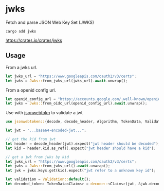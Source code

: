 # jwks
Fetch and parse JSON Web Key Set (JWKS)

```
cargo add jwks
```

<https://crates.io/crates/jwks>

## Usage

From a jwks url.
```rust
let jwks_url = "https://www.googleapis.com/oauth2/v3/certs";
let jwks = Jwks::from_jwks_url(jwks_url).await.unwrap();
```

From a openid config url.
```rust
let openid_config_url = "https://accounts.google.com/.well-known/openid-configuration";
let jwks = Jwks::from_oidc_url(openid_config_url).await.unwrap();
```

Use with [jsonwebtokn](https://github.com/Keats/jsonwebtoken) to validate a jwt
```rust
use jsonwebtoken::{decode, decode_header, Algorithm, TokenData, Validation};

let jwt = "...base64-encoded-jwt...";

// get the kid from jwt
let header = decode_header(jwt).expect("jwt header should be decoded");
let kid = header.kid.as_ref().expect("jwt header should have a kid");

// get a jwk from jwks by kid
let jwks_url = "https://www.googleapis.com/oauth2/v3/certs";
let jwks = Jwks::from_jwks_url().await.unwrap();
let jwk = jwks.keys.get(kid).expect("jwt refer to a unknown key id");

let validation = Validation::default();
let decoded_token: TokenData<Claims> = decode::<Claims>(jwt, &jwk.decoding_key, &validation).expect("jwt should be valid");
```
